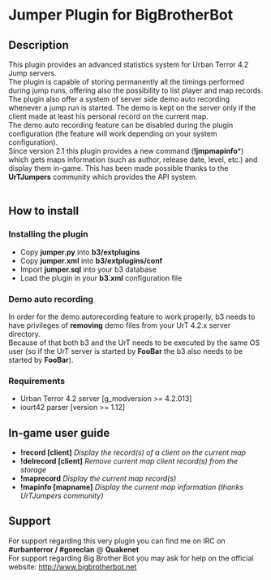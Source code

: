 Jumper Plugin for BigBrotherBot
===============================

## Description

This plugin provides an advanced statistics system for Urban Terror 4.2 Jump servers.<br /> 
The plugin is capable of storing permanently all the timings performed during jump runs, offering also the possibility to list player and map records.<br />
The plugin also offer a system of server side demo auto recording whenever a jump run is started. The demo is kept on the server only if the client made at least his personal record on the current map.<br />
The demo auto recording feature can be disabled during the plugin configuration (the feature will work depending on your system configuration).<br />
Since version 2.1 this plugin provides a new command (**!jmpmapinfo***) which gets maps information (such as author, release date, level, etc.) and display them in-game. This has been made possible thanks to the **UrTJumpers** community which provides the API system.<br /><br />

## How to install

### Installing the plugin

* Copy **jumper.py** into **b3/extplugins**
* Copy **jumper.xml** into **b3/extplugins/conf**
* Import **jumper.sql** into your b3 database
* Load the plugin in your **b3.xml** configuration file

### Demo auto recording

In order for the demo autorecording feature to work properly, b3 needs to have privileges of **removing** demo files from your UrT 4.2.x server directory.<br />
Because of that both b3 and the UrT needs to be executed by the same OS user (so if the UrT server is started by **FooBar** the b3 also needs to be started by **FooBar**).

### Requirements

* Urban Terror 4.2 server [g_modversion >= 4.2.013]
* iourt42 parser [version >= 1.12]

## In-game user guide

* **!record [client]** *Display the record(s) of a client on the current map*
* **!delrecord [client]** *Remove current map client record(s) from the storage*
* **!maprecord** *Display the current map record(s)*
* **!mapinfo [mapname]** *Display the current map information (thanks UrTJumpers community)*

## Support

For support regarding this very plugin you can find me on IRC on **#urbanterror / #goreclan** @ **Quakenet**<br>
For support regarding Big Brother Bot you may ask for help on the official website: http://www.bigbrotherbot.net
